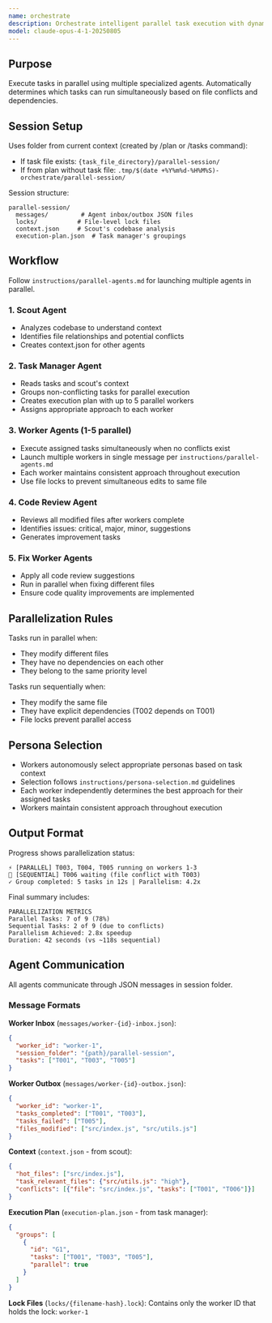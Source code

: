 ```yaml
---
name: orchestrate
description: Orchestrate intelligent parallel task execution with dynamic agents
model: claude-opus-4-1-20250805
---
```


## Purpose

Execute tasks in parallel using multiple specialized agents. Automatically determines which tasks can run simultaneously based on file conflicts and dependencies.

## Session Setup

Uses folder from current context (created by /plan or /tasks command):
- If task file exists: `{task_file_directory}/parallel-session/`
- If from plan without task file: `.tmp/$(date +%Y%m%d-%H%M%S)-orchestrate/parallel-session/`

Session structure:
```
parallel-session/
  messages/         # Agent inbox/outbox JSON files
  locks/           # File-level lock files
  context.json     # Scout's codebase analysis
  execution-plan.json  # Task manager's groupings
```

## Workflow

Follow `instructions/parallel-agents.md` for launching multiple agents in parallel.

### 1. Scout Agent
- Analyzes codebase to understand context
- Identifies file relationships and potential conflicts
- Creates context.json for other agents

### 2. Task Manager Agent
- Reads tasks and scout's context
- Groups non-conflicting tasks for parallel execution
- Creates execution plan with up to 5 parallel workers
- Assigns appropriate approach to each worker

### 3. Worker Agents (1-5 parallel)
- Execute assigned tasks simultaneously when no conflicts exist
- Launch multiple workers in single message per `instructions/parallel-agents.md`
- Each worker maintains consistent approach throughout execution
- Use file locks to prevent simultaneous edits to same file

### 4. Code Review Agent
- Reviews all modified files after workers complete
- Identifies issues: critical, major, minor, suggestions
- Generates improvement tasks

### 5. Fix Worker Agents
- Apply all code review suggestions
- Run in parallel when fixing different files
- Ensure code quality improvements are implemented

## Parallelization Rules

Tasks run in parallel when:
- They modify different files
- They have no dependencies on each other
- They belong to the same priority level

Tasks run sequentially when:
- They modify the same file
- They have explicit dependencies (T002 depends on T001)
- File locks prevent parallel access

## Persona Selection

- Workers autonomously select appropriate personas based on task context
- Selection follows `instructions/persona-selection.md` guidelines
- Each worker independently determines the best approach for their assigned tasks
- Workers maintain consistent approach throughout execution

## Output Format

Progress shows parallelization status:
```
⚡ [PARALLEL] T003, T004, T005 running on workers 1-3
🔄 [SEQUENTIAL] T006 waiting (file conflict with T003)
✓ Group completed: 5 tasks in 12s | Parallelism: 4.2x
```

Final summary includes:
```
PARALLELIZATION METRICS
Parallel Tasks: 7 of 9 (78%)
Sequential Tasks: 2 of 9 (due to conflicts)
Parallelism Achieved: 2.8x speedup
Duration: 42 seconds (vs ~118s sequential)
```

## Agent Communication

All agents communicate through JSON messages in session folder.

### Message Formats

**Worker Inbox** (`messages/worker-{id}-inbox.json`):
```json
{
  "worker_id": "worker-1",
  "session_folder": "{path}/parallel-session",
  "tasks": ["T001", "T003", "T005"]
}
```

**Worker Outbox** (`messages/worker-{id}-outbox.json`):
```json
{
  "worker_id": "worker-1",
  "tasks_completed": ["T001", "T003"],
  "tasks_failed": ["T005"],
  "files_modified": ["src/index.js", "src/utils.js"]
}
```

**Context** (`context.json` - from scout):
```json
{
  "hot_files": ["src/index.js"],
  "task_relevant_files": {"src/utils.js": "high"},
  "conflicts": [{"file": "src/index.js", "tasks": ["T001", "T006"]}]
}
```

**Execution Plan** (`execution-plan.json` - from task manager):
```json
{
  "groups": [
    {
      "id": "G1",
      "tasks": ["T001", "T003", "T005"],
      "parallel": true
    }
  ]
}
```

**Lock Files** (`locks/{filename-hash}.lock`):
Contains only the worker ID that holds the lock: `worker-1`